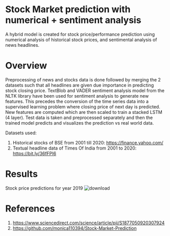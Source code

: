 # Stock Market prediction with numerical + sentiment analysis 

A hybrid model is created for stock price/performance prediction
using numerical analysis of historical stock prices, and sentimental analysis of
news headlines.

# Overview
Preprocessing of news and stocks data is done followed by merging the 2 datasets such that all headlines are given due importance in predicting stock closing price. 
TextBlob and VADER sentiment analysis model from the NLTK library have been used for sentiment analysis to generate new features. This precedes the conversion of the time series data into a supervised learning problem where closing price of next day is predicted.
New features are computed which are then scaled to train a stacked LSTM (4 layer).
Test data is taken and preprocessed separately and then the trained model predicts and visualizes the prediction vs real world data.

Datasets used: 
1. Historical stocks of BSE from 2001 till 2020: https://finance.yahoo.com/
2. Textual headline data of Times Of India from 2001 to 2020: https://bit.ly/36fFPI6

# Results
Stock price predictions for year 2019
![download](https://user-images.githubusercontent.com/58306552/104956613-826be980-59f2-11eb-81aa-bf89f4b23eb2.png)


# References
1. https://www.sciencedirect.com/science/article/pii/S1877050920307924
2. https://github.com/monica110394/Stock-Market-Prediction
